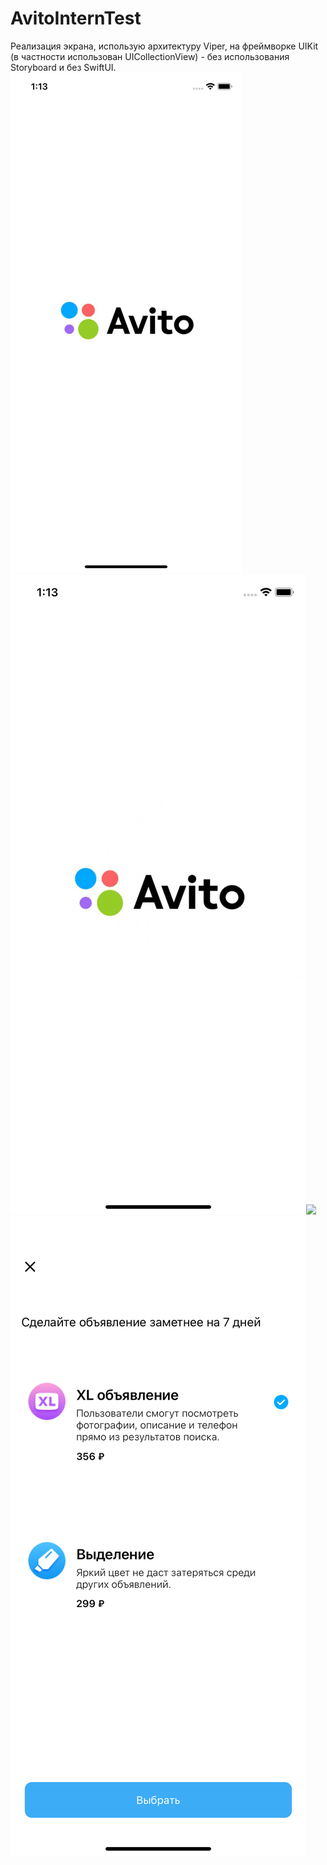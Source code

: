 # AvitoInternTest
Реализация экрана, использую архитектуру Viper, на фреймворке UIKit (в частности использован UICollectionView) - без использования Storyboard и без SwiftUI.
![alt tag](https://github.com/LarDenAle/AvitoInternTest/blob/main/Screen.png "Заставка")​
![alt tag](https://github.com/LarDenAle/AvitoInternTest/blob/main/Screen1.png "Заставка")​
<img src="path/to/Screen1.png" width="500">
![alt tag](https://github.com/LarDenAle/AvitoInternTest/blob/main/Screen2.png "Экран без нажатия")​
